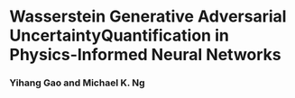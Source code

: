 # Wasserstein Generative Adversarial UncertaintyQuantification in Physics-Informed Neural Networks
### Yihang Gao and Michael K. Ng
